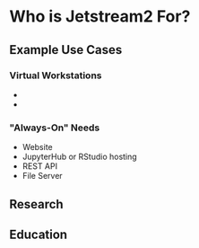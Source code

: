 # Who is Jetstream2 For?

## Example Use Cases

### Virtual Workstations

* 
* 

### "Always-On" Needs

* Website
* JupyterHub or RStudio hosting
* REST API
* File Server



## Research

## Education
